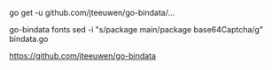 go get -u github.com/jteeuwen/go-bindata/...

go-bindata fonts
sed -i "s/package main/package base64Captcha/g" bindata.go

https://github.com/jteeuwen/go-bindata